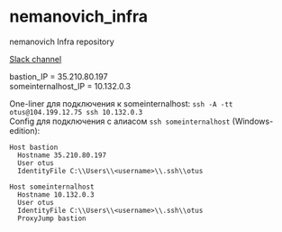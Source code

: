 # nemanovich_infra
nemanovich Infra repository

[Slack channel](https://devops-team-otus.slack.com/messages/CDJ6BJDME)

bastion_IP = 35.210.80.197  
someinternalhost_IP = 10.132.0.3

One-liner для подключения к someinternalhost: ```ssh -A -tt otus@104.199.12.75 ssh 10.132.0.3```  
Config для подключения с алиасом ```ssh someinternalhost``` (Windows-edition):
```
Host bastion
  Hostname 35.210.80.197
  User otus
  IdentityFile C:\\Users\\<username>\\.ssh\\otus

Host someinternalhost
  Hostname 10.132.0.3
  User otus
  IdentityFile C:\\Users\\<username>\\.ssh\\otus
  ProxyJump bastion
```

